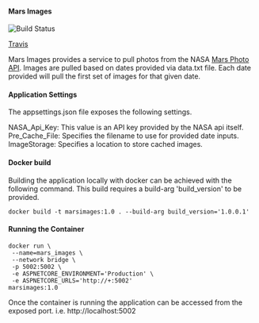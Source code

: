 #### Mars Images

![Build Status](https://api.travis-ci.com/jcanady20/MarsImages.svg?branch=master)

[Travis](https://travis-ci.com/jcanady20/MarsImages)

Mars Images provides a service to pull photos from the NASA [Mars Photo API](https://api.nasa.gov/). Images are pulled based on dates provided via data.txt file. Each date provided will pull the first set of images for that given date.

#### Application Settings
The appsettings.json file exposes the following settings.

NASA_Api_Key: This value is an API key provided by the NASA api itself.  
Pre_Cache_File: Specifies the filename to use for provided date inputs.  
ImageStorage: Specifies a location to store cached images.  


#### Docker build
Building the application locally with docker can be achieved with the following command. This build requires a build-arg 'build_version' to be provided.
````
docker build -t marsimages:1.0 . --build-arg build_version='1.0.0.1'
````

#### Running the Container
````
docker run \
 --name=mars_images \
 --network bridge \
 -p 5002:5002 \
 -e ASPNETCORE_ENVIRONMENT='Production' \
 -e ASPNETCORE_URLS='http://+:5002'
marsimages:1.0
````
Once the container is running the application can be accessed from the exposed port. i.e. http://localhost:5002